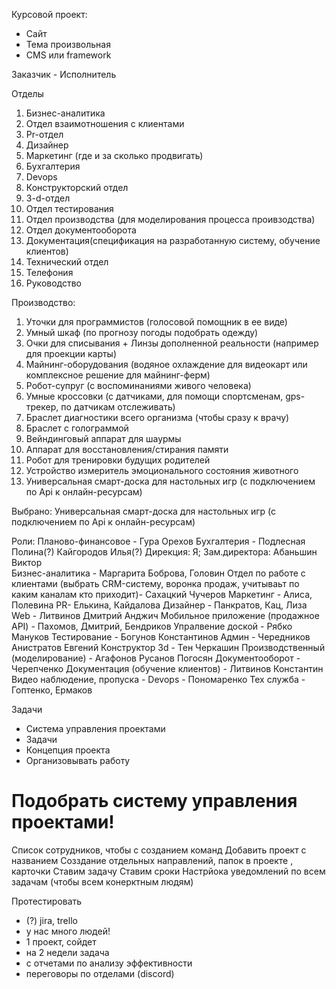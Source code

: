 Курсовой проект:
- Сайт
- Тема произвольная
- CMS или framework

Заказчик - Исполнитель

Отделы
1. Бизнес-аналитика
2. Отдел взаимотношения с клиентами
3. Pr-отдел
4. Дизайнер
5. Маркетинг (где и за сколько продвигать)
6. Бухгалтерия 
7. Devops
8. Конструкторский отдел
9. 3-d-отдел
10. Отдел тестирования 
11. Отдел производства (для моделирования процесса проивзодства)
12. Отдел документооборота 
13. Документация(спецификация на разработанную систему, обучение клиентов)
14. Технический отдел
15. Телефония
26. Руководство 

Производство: 
1. Уточки для программистов (голосовой помощник в ее виде) 
2. Умный шкаф (по прогнозу погоды подобрать одежду)
3. Очки для списывания + Линзы дополненной реальности  (например для проекции карты)
4. Майнинг-оборудования (водяное охлаждение для видеокарт или комплексное решение для майнинг-ферм)
5. Робот-супруг (с воспоминаниями живого человека) 
6. Умные кроссовки (с датчиками, для помощи спортсменам, gps-трекер, по датчикам отслеживать)
7. Браслет диагностики всего организма (чтобы сразу к врачу)
8. Браслет с голограммой 
9. Вейндинговый аппарат для шаурмы
10. Аппарат для восстановления/стирания памяти 
11. Робот для тренировки будущих родителей
12. Устройство измеритель эмоционального состояния животного
13. Универсальная смарт-доска для настольных игр (с подключением по Api к онлайн-ресурсам)

Выбрано: 
    Универсальная смарт-доска для настольных игр (с подключением по Api к онлайн-ресурсам)


Роли: 
Планово-финансовое - Гура Орехов
Бухгалтерия - Подлесная Полина(?) Кайгородов Илья(?)
Дирекция: Я;
Зам.директора: Абаньшин Виктор  
Бизнес-аналитика - Маргарита Боброва, Головин 
Отдел по работе с клиентами (выбрать CRM-систему, воронка продаж, учитываьт по каким каналам кто приходит)- Сахацкий Чучеров
Маркетинг - Алиса, Полевина
PR- Елькина, Кайдалова
Дизайнер - Панкратов, Кац, Лиза
Web -  Литвинов Дмитрий  Анджич
Мобильное приложение (продажное API) - Пахомов, Дмитрий, Бендриков
Упралвение доской - Рябко  Мануков 
Тестирование -  Богунов Константинов
Админ - Чередников Анистратов Евгений
Конструктор 3d - Тен Черкашин
Производственный (моделирование) - Агафонов  Русанов Погосян
Документооборот - Черепченко 
Документация (обучение клиентов) -  Литвинов Константин
Видео наблюдение, пропуска - 
Devops - Пономаренко
Тех служба - Гоптенко, Ермаков 

Задачи
- Система управления проектами
- Задачи
- Концепция проекта
- Организовывать работу

# Подобрать систему управления проектами! 

Список сотрудников, чтобы с созданием команд
Добавить проект с названием
Созздание отдельных направлений, папок в проекте , карточки
Ставим задачу
Ставим сроки
Настрйока уведомлений по всем задачам (чтобы всем конерктным людям)

Протестировать 

- (?) jira, trello
- у нас много людей! 
- 1 проект, сойдет 
- на 2 недели задача 
- с отчетами по анализу эффективности 
- переговоры по отделами (discord)











